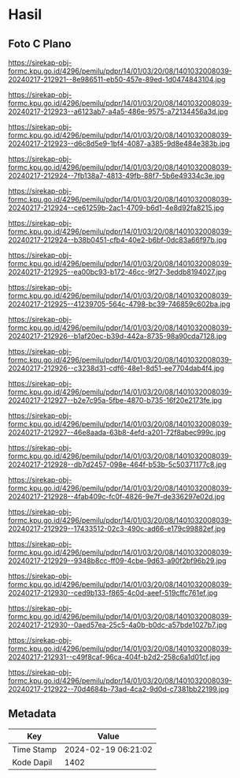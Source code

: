 # Hasil

## Foto C Plano

https://sirekap-obj-formc.kpu.go.id/4296/pemilu/pdpr/14/01/03/20/08/1401032008039-20240217-212921--8e986511-eb50-457e-89ed-1d0474843104.jpg

https://sirekap-obj-formc.kpu.go.id/4296/pemilu/pdpr/14/01/03/20/08/1401032008039-20240217-212923--a6123ab7-a4a5-486e-9575-a72134456a3d.jpg

https://sirekap-obj-formc.kpu.go.id/4296/pemilu/pdpr/14/01/03/20/08/1401032008039-20240217-212923--d6c8d5e9-1bf4-4087-a385-9d8e484e383b.jpg

https://sirekap-obj-formc.kpu.go.id/4296/pemilu/pdpr/14/01/03/20/08/1401032008039-20240217-212924--7fb138a7-4813-49fb-88f7-5b6e49334c3e.jpg

https://sirekap-obj-formc.kpu.go.id/4296/pemilu/pdpr/14/01/03/20/08/1401032008039-20240217-212924--ce61259b-2ac1-4709-b6d1-4e8d92fa8215.jpg

https://sirekap-obj-formc.kpu.go.id/4296/pemilu/pdpr/14/01/03/20/08/1401032008039-20240217-212924--b38b0451-cfb4-40e2-b6bf-0dc83a66f97b.jpg

https://sirekap-obj-formc.kpu.go.id/4296/pemilu/pdpr/14/01/03/20/08/1401032008039-20240217-212925--ea00bc93-b172-46cc-9f27-3eddb8194027.jpg

https://sirekap-obj-formc.kpu.go.id/4296/pemilu/pdpr/14/01/03/20/08/1401032008039-20240217-212925--41239705-564c-4798-bc39-746859c602ba.jpg

https://sirekap-obj-formc.kpu.go.id/4296/pemilu/pdpr/14/01/03/20/08/1401032008039-20240217-212926--b1af20ec-b39d-442a-8735-98a90cda7128.jpg

https://sirekap-obj-formc.kpu.go.id/4296/pemilu/pdpr/14/01/03/20/08/1401032008039-20240217-212926--c3238d31-cdf6-48e1-8d51-ee7704dab4f4.jpg

https://sirekap-obj-formc.kpu.go.id/4296/pemilu/pdpr/14/01/03/20/08/1401032008039-20240217-212927--b2e7c95a-5fbe-4870-b735-16f20e2173fe.jpg

https://sirekap-obj-formc.kpu.go.id/4296/pemilu/pdpr/14/01/03/20/08/1401032008039-20240217-212927--46e8aada-63b8-4efd-a201-72f8abec999c.jpg

https://sirekap-obj-formc.kpu.go.id/4296/pemilu/pdpr/14/01/03/20/08/1401032008039-20240217-212928--db7d2457-098e-464f-b53b-5c50371177c8.jpg

https://sirekap-obj-formc.kpu.go.id/4296/pemilu/pdpr/14/01/03/20/08/1401032008039-20240217-212928--4fab409c-fc0f-4826-9e7f-de336297e02d.jpg

https://sirekap-obj-formc.kpu.go.id/4296/pemilu/pdpr/14/01/03/20/08/1401032008039-20240217-212929--17433512-02c3-490c-ad66-e179c99882ef.jpg

https://sirekap-obj-formc.kpu.go.id/4296/pemilu/pdpr/14/01/03/20/08/1401032008039-20240217-212929--9348b8cc-ff09-4cbe-9d63-a90f2bf96b29.jpg

https://sirekap-obj-formc.kpu.go.id/4296/pemilu/pdpr/14/01/03/20/08/1401032008039-20240217-212930--ced9b133-f865-4c0d-aeef-519cffc761ef.jpg

https://sirekap-obj-formc.kpu.go.id/4296/pemilu/pdpr/14/01/03/20/08/1401032008039-20240217-212930--0aed57ea-25c5-4a0b-b0dc-a57bde1027b7.jpg

https://sirekap-obj-formc.kpu.go.id/4296/pemilu/pdpr/14/01/03/20/08/1401032008039-20240217-212931--c49f8caf-96ca-404f-b2d2-258c6a1d01cf.jpg

https://sirekap-obj-formc.kpu.go.id/4296/pemilu/pdpr/14/01/03/20/08/1401032008039-20240217-212922--70d4684b-73ad-4ca2-9d0d-c7381bb22199.jpg


## Metadata

| Key        | Value               |
| ---------- | ------------------- |
| Time Stamp | 2024-02-19 06:21:02 |
| Kode Dapil | 1402                |



